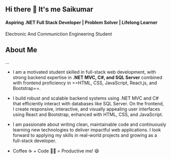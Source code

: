 ## Hi there 👋 It's me Saikumar
#### Aspiring .NET Full Stack Developer | Problem Solver | Lifelong Learner

Electronic And Communiction Engineering Student

## About Me
...
- I am a motivated student skilled in full-stack web development, with strong backend expertise in **.NET MVC, C#, and SQL Server** combined with frontend proficiency in ==HTML, CSS, JavaScript, React.js, and
Bootstrap==.

- I build robust and scalable backend systems using .NET MVC and C# that efficiently interact with databases like SQL Server. On the frontend, I create responsive, interactive, and visually appealing user interfaces using React and Bootstrap, enhanced with HTML, CSS, and JavaScript.

- I am passionate about writing clean, maintainable code and continuously learning new technologies to deliver impactful web applications. I look forward to applying my skills in real-world projects and growing as a full-stack developer.

- Coffee ☕ + Code 👨‍💻 = Productive me! 😄
